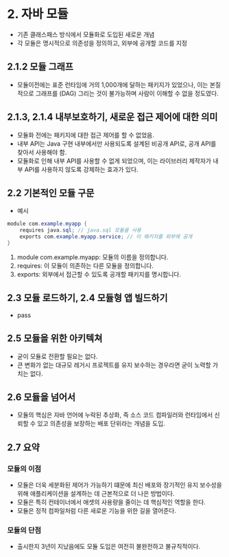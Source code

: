 # 2. 자바 모듈
- 기존 클래스패스 방식에서 모듈화로 도입된 새로운 개념
- 각 모듈은 명시적으로 의존성을 정의하고, 외부에 공개할 코드를 지정

## 2.1.2 모듈 그래프
- 모듈이전에는 표준 런타임에 거의 1,000개에 달하는 패키지가 있었으나, 이는 본질적으로 그래프를 (DAG) 그리는 것이 불가능하며
사람이 이해할 수 없을 정도였다.

## 2.1.3, 2.1.4 내부보호하기, 새로운 접근 제어에 대한 의미
- 모듈화 전에는 패키지에 대한 접근 제어를 할 수 없었음.
- 내부 API는 Java 구현 내부에서만 사용되도록 설계된 비공개 API로, 공개 API를 찾아서 사용해야 함.
- 모듈화로 인해 내부 API를 사용할 수 없게 되었으며, 이는 라이브러리 제작자가 내부 API를 사용하지 않도록 강제하는 효과가 있다.

## 2.2 기본적인 모듈 구문
- 예시
```java
module com.example.myapp {
    requires java.sql; // java.sql 모듈을 사용
    exports com.example.myapp.service; // 이 패키지를 외부에 공개
}
```
1. module com.example.myapp: 모듈의 이름을 정의합니다.
2. requires: 이 모듈이 의존하는 다른 모듈을 정의합니다.
3. exports: 외부에서 접근할 수 있도록 공개할 패키지를 명시합니다.


## 2.3 모듈 로드하기, 2.4 모듈형 앱 빌드하기
- pass

## 2.5 모듈을 위한 아키텍쳐
- 굳이 모듈로 전환할 필요는 없다.
- 큰 변화가 없는 대규모 레거시 프로젝트를 유지 보수하는 경우라면 굳이 노력할 가치는 없다.

## 2.6 모듈을 넘어서
- 모듈의 핵심은 자바 언어에 누락된 추상화, 즉 소스 코드 컴파일러와 런타임에서 신뢰할 수 있고 의존성을 보장하는 배포 단위라는 개념을 도입.

## 2.7 요약

### 모듈의 이점
- 모듈은 더욱 세분화된 제어가 가능하기 떄문에 최신 배포와 장기적인 유지 보수성을 위해 애플리케이션을 설계하는 데 근본적으로 더 나은 방법이다.
- 모듈은 특히 컨테이너에서 애셋의 사용량을 줄이는 데 핵심적인 역할을 한다.
- 모듈은 정적 컴파일처럼 다른 새로운 기능을 위한 길을 열어준다.

### 모듈의 단점
- 출시한지 3년이 지났음에도 모듈 도입은 여전히 불완전하고 불규칙적이다.

